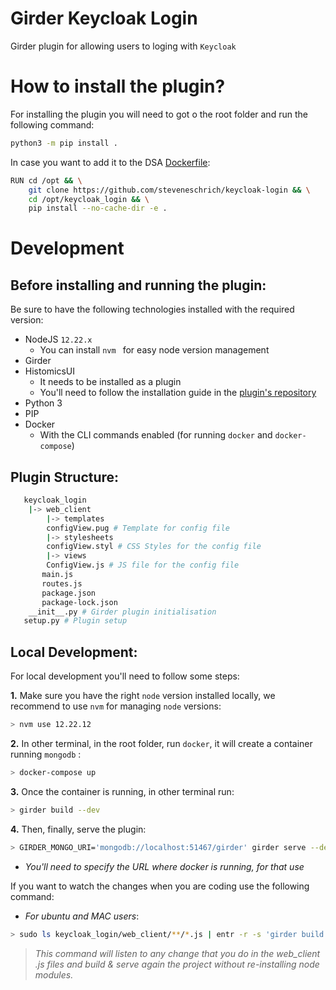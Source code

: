 # Girder Keycloak Login

Girder plugin for allowing users to loging with `Keycloak`
 
# How to install the plugin?

For installing the plugin you will need to got o the root folder and run the following command:

```bash
python3 -m pip install .
```
In case you want to add it to the DSA [Dockerfile](https://github.com/DigitalSlideArchive/digital_slide_archive/blob/master/Dockerfile):

```bash
RUN cd /opt && \
    git clone https://github.com/steveneschrich/keycloak-login && \
    cd /opt/keycloak_login && \
    pip install --no-cache-dir -e .

```
# Development
## Before installing and running the plugin:
Be sure to have the following technologies installed with the required version:

 - NodeJS `12.22.x`
	 - You can install `nvm ` for easy node version management
 - Girder
 - HistomicsUI
	 - It needs to be installed as a plugin
	 - You'll need to follow the installation guide in the [plugin's repository](https://github.com/DigitalSlideArchive/HistomicsUI#installation)
 - Python 3
 - PIP
 - Docker
	 - With the CLI commands enabled (for running `docker` and `docker-compose`)

## Plugin Structure:

 ```bash
    keycloak_login
     |-> web_client
	 	 |-> templates
		 configView.pug # Template for config file
	     |-> stylesheets
	     configView.styl # CSS Styles for the config file
		 |-> views
         ConfigView.js # JS file for the config file
	    main.js
	    routes.js
	    package.json
	    package-lock.json
     __init__.py # Girder plugin initialisation
	setup.py # Plugin setup
```

## Local Development:
For local development you'll need to follow some steps:

 **1.** Make sure you have the right `node` version installed locally, we recommend to use `nvm` for managing `node` versions:
```bash
> nvm use 12.22.12
```
**2.** In other terminal, in the root folder, run `docker`, it will create a container running `mongodb` :
```bash
> docker-compose up
```
**3.** Once the container is running, in other terminal run:
```bash
> girder build --dev
```
**4.** Then, finally, serve the plugin:
```bash
> GIRDER_MONGO_URI='mongodb://localhost:51467/girder' girder serve --dev
```
* *You'll need to specify the URL where docker is running, for that use* 

If you want to watch the changes when you are coding use the following command:
- *For ubuntu and MAC users*:
```bash
> sudo ls keycloak_login/web_client/**/*.js | entr -r -s 'girder build --dev --no-reinstall && GIRDER_MONGO_URI='mongodb://localhost:61784/girder' girder serve --dev'
```
> *This command will listen to any change that you do in the web_client .js files and build & serve again the project without re-installing node modules.*
